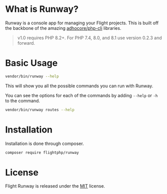 # What is Runway?

Runway is a console app for managing your Flight projects. This is built off the backbone of the amazing [adhocore/php-cli](https://github.com/adhocore/php-cli) libraries. 

> v1.0 requires PHP 8.2+. For PHP 7.4, 8.0, and 8.1 use version 0.2.3 and forward.

# Basic Usage

```bash
vendor/bin/runway --help
```

This will show you all the possible commands you can run with Runway.

You can see the options for each of the commands by adding `--help` or `-h` to the command.

```bash
vendor/bin/runway routes --help
```

# Installation

Installation is done through composer.

```bash
composer require flightphp/runway
```

# License

Flight Runway is released under the [MIT](http://docs.flightphp.com/license) license.
